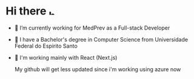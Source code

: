 # Hi there <img src="https://user-images.githubusercontent.com/1303154/88677602-1635ba80-d120-11ea-84d8-d263ba5fc3c0.gif" width="14px" alt="hi">

<!--
**xRiku/xRiku** is a ✨ _special_ ✨ repository because its `README.md` (this file) appears on your GitHub profile.

Here are some ideas to get you started:


-->
- 🌱 I’m currently working for MedPrev as a Full-stack Developer
- 🙏 I have a Bachelor's degree in Computer Science from Universidade Federal do Espirito Santo
- 🚀 I'm working mainly with React (Next.js)

  My github will get less updated since i'm working using azure now
